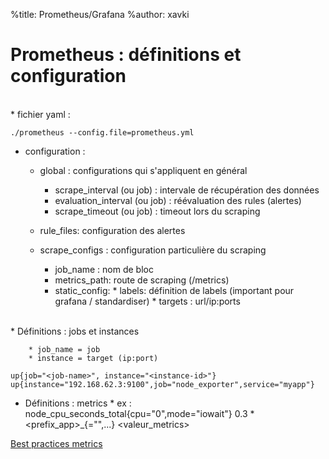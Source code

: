 %title: Prometheus/Grafana
%author: xavki


# Prometheus : définitions et configuration


<br>
* fichier yaml :

```
./prometheus --config.file=prometheus.yml
```

* configuration :
	* global : configurations qui s'appliquent en général
		* scrape_interval (ou job) : intervale de récupération des données
		* evaluation_interval (ou job) : réévaluation des rules (alertes)
		* scrape_timeout (ou job) : timeout lors du scraping

	* rule_files: configuration des alertes

	* scrape_configs : configuration particulière du scraping
		* job_name : nom de bloc
		* metrics_path: route de scraping (/metrics)
		* static_config:
				* labels: définition de labels (important pour grafana / standardiser)
					* targets : url/ip:ports

<br>
* Définitions : jobs et instances

		* job_name = job
		* instance = target (ip:port)

```
up{job="<job-name>", instance="<instance-id>"}
up{instance="192.168.62.3:9100",job="node_exporter",service="myapp"}
```

* Définitions : metrics
		* ex : node_cpu_seconds_total{cpu="0",mode="iowait"} 0.3
		* <prefix_app>_<nom>_<unit>_<calcul>{<label>="<valeur>",...} <valeur_metrics>				

[Best practices metrics](https://prometheus.io/docs/practices/naming/)

